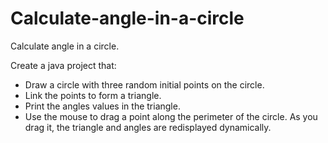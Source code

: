 # Calculate-angle-in-a-circle
Calculate angle in a circle.

Create	a	java	project	that:
- Draw	a	circle	with	three	random	initial points	on	the	circle.
- Link	the	points	to	form	a	triangle.
- Print the	angles values in	the	triangle.
- Use	the	mouse	to	drag	a	point	along	the perimeter	of	the	circle.	As	you	drag	it,	the triangle	and	angles	are	redisplayed
  dynamically.
